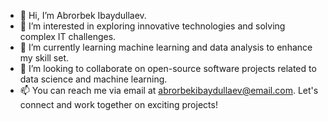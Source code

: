 - 👋 Hi, I’m Abrorbek Ibaydullaev.
- 👀 I’m interested in exploring innovative technologies and solving complex IT challenges.
- 🌱 I’m currently learning machine learning and data analysis to enhance my skill set.
- 💞️ I’m looking to collaborate on open-source software projects related to data science and machine learning.
- 📫 You can reach me via email at abrorbekibaydullaev@email.com. Let's connect and work together on exciting projects!

<!---
Abrorbek-Ibaydullaev/Abrorbek-Ibaydullaev is a ✨ special ✨ repository because its `README.md` (this file) appears on your GitHub profile.
You can click the Preview link to take a look at your changes.
--->
<!---sdsabdabsdfdgdfgsgdfsg
bdasndbashjdb sabdhjabsdjhbasdjlbasd hasbdhjabs zbcj adsasdas killer is goint to kill  you bro be aware lzc webuiqwdbaisj dsfbadhsjfnj vzcx vhjabdsjf vhj zhxcvjah sdfhjbdsjhf asfhj werbwefifbjds fhdbfjhasd vhj cvxhjz hdjv ahjd vhj cxzvhja dshjv hxcjv ejh vhje vx vhj hvxvchdfbhjbasdf jsdfbeurougdusfbhjadsf xjchvbzkjxcvdhbjksd adsjfhbdhjkbhbzhxbcv ajsdfbjhbfasjdfbsd xcjvhbjhbdsf jkjxbsd fhabdsfeoaeyy43 uhuvfasdhjk zcxnvbbhduy vcvxx vhsdh vh sdhv hd vhd vhs dfh sgdhs gfdgshgjd fg we rghe gerg  gsdfgj sdfgsdfgj  gdfsguuiuwer 
jasbdjabsddfgsdfgdfsgdfg
 kasdabsdlhrgwejrhgwerhgjrg wergwhjrgjehr jhdfghsjdafksdfguetuieubd djfgdfhsjkgsdfhgj
 dsadkjbasdb akbsjdjabsdwqeui hsdasgweiuasdghw czcghsdqasdiwyiyqiweb dsfdsfsdfdsfc cjnsjn
 djsfjdsbf rwrwrweg jwhrasdfsdfadsfwgerhj wejrbhjr
 jdsnfjdsbf
 kjkdbsfjdsbf;jsdbfdhjlf i have to commit 3 or 4 every dayfdgdfgsdf dfsgdfsg sdfg sdf gdfsgsdg sdfgsd
sdsadbasjhbasf fgfdg
1

fgffg-->
